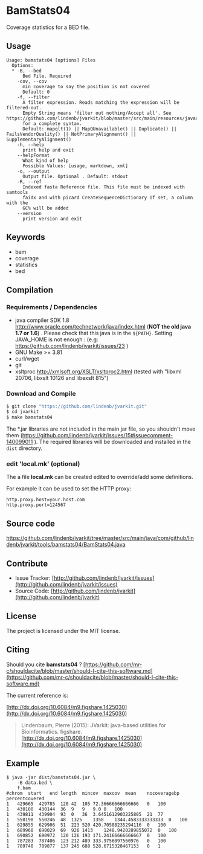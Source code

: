 # BamStats04

Coverage statistics for a BED file.


## Usage

```
Usage: bamstats04 [options] Files
  Options:
  * -B, --bed
      Bed File. Required
    -cov, --cov
      min coverage to say the position is not covered
      Default: 0
    -f, --filter
      A filter expression. Reads matching the expression will be filtered-out. 
      Empty String means 'filter out nothing/Accept all'. See https://github.com/lindenb/jvarkit/blob/master/src/main/resources/javacc/com/github/lindenb/jvarkit/util/bio/samfilter/SamFilterParser.jj 
      for a complete syntax.
      Default: mapqlt(1) || MapQUnavailable() || Duplicate() || FailsVendorQuality() || NotPrimaryAlignment() || SupplementaryAlignment()
    -h, --help
      print help and exit
    --helpFormat
      What kind of help
      Possible Values: [usage, markdown, xml]
    -o, --output
      Output file. Optional . Default: stdout
    -R, --ref
      Indexed fasta Reference file. This file must be indexed with samtools 
      faidx and with picard CreateSequenceDictionary If set, a column with the 
      GC% will be added
    --version
      print version and exit

```


## Keywords

 * bam
 * coverage
 * statistics
 * bed


## Compilation

### Requirements / Dependencies

* java compiler SDK 1.8 http://www.oracle.com/technetwork/java/index.html (**NOT the old java 1.7 or 1.6**) . Please check that this java is in the `${PATH}`. Setting JAVA_HOME is not enough : (e.g: https://github.com/lindenb/jvarkit/issues/23 )
* GNU Make >= 3.81
* curl/wget
* git
* xsltproc http://xmlsoft.org/XSLT/xsltproc2.html (tested with "libxml 20706, libxslt 10126 and libexslt 815")


### Download and Compile

```bash
$ git clone "https://github.com/lindenb/jvarkit.git"
$ cd jvarkit
$ make bamstats04
```

The *.jar libraries are not included in the main jar file, so you shouldn't move them (https://github.com/lindenb/jvarkit/issues/15#issuecomment-140099011 ).
The required libraries will be downloaded and installed in the `dist` directory.

### edit 'local.mk' (optional)

The a file **local.mk** can be created edited to override/add some definitions.

For example it can be used to set the HTTP proxy:

```
http.proxy.host=your.host.com
http.proxy.port=124567
```
## Source code 

[https://github.com/lindenb/jvarkit/tree/master/src/main/java/com/github/lindenb/jvarkit/tools/bamstats04/BamStats04.java
](https://github.com/lindenb/jvarkit/tree/master/src/main/java/com/github/lindenb/jvarkit/tools/bamstats04/BamStats04.java
)
## Contribute

- Issue Tracker: [http://github.com/lindenb/jvarkit/issues](http://github.com/lindenb/jvarkit/issues)
- Source Code: [http://github.com/lindenb/jvarkit](http://github.com/lindenb/jvarkit)

## License

The project is licensed under the MIT license.

## Citing

Should you cite **bamstats04** ? [https://github.com/mr-c/shouldacite/blob/master/should-I-cite-this-software.md](https://github.com/mr-c/shouldacite/blob/master/should-I-cite-this-software.md)

The current reference is:

[http://dx.doi.org/10.6084/m9.figshare.1425030](http://dx.doi.org/10.6084/m9.figshare.1425030)

> Lindenbaum, Pierre (2015): JVarkit: java-based utilities for Bioinformatics. figshare.
> [http://dx.doi.org/10.6084/m9.figshare.1425030](http://dx.doi.org/10.6084/m9.figshare.1425030)


## Example

```
$ java -jar dist/bamstats04.jar \
	-B data.bed \
	f.bam
#chrom	start	end	length	mincov	maxcov	mean	nocoveragebp	percentcovered
1	429665	429785	120	42	105	72.36666666666666	0	100
1	430108	430144	36	9	9	9.0	0	100
1	439811	439904	93	0	36	3.6451612903225805	21	77
1	550198	550246	48	1325	1358	1344.4583333333333	0	100
1	629855	629906	51	223	520	420.70588235294116	0	100
1	689960	690029	69	926	1413	1248.9420289855072	0	100
1	690852	690972	120	126	193	171.24166666666667	0	100
1	787283	787406	123	212	489	333.9756097560976	0	100
1	789740	789877	137	245	688	528.6715328467153	0	1
```


